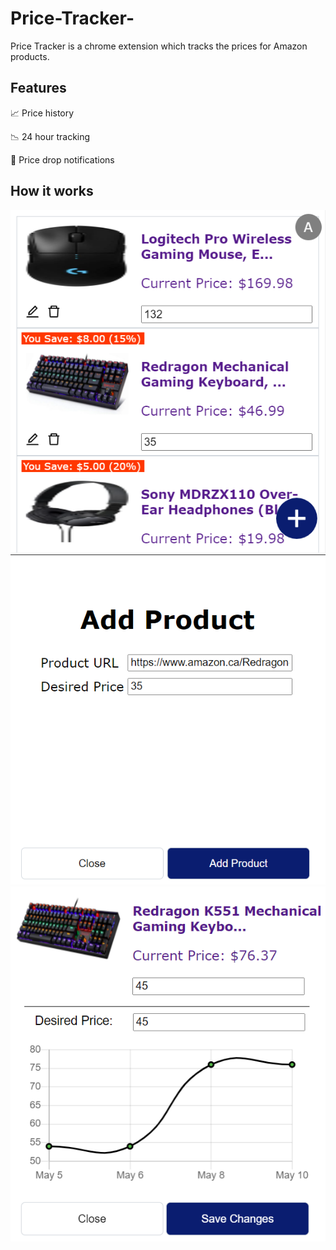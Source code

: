# Price-Tracker-

Price Tracker is a chrome extension which tracks the prices for Amazon products.

## Features

📈 Price history

📉 24 hour tracking

🔔 Price drop notifications

## How it works
![alt text](https://github.com/aarav87/Price-Tracker-/blob/naster/images/main_screen.png?raw=true)
![alt text](https://github.com/aarav87/Price-Tracker-/blob/master/images/add_product.png?raw=true)
![alt text](https://github.com/aarav87/Price-Tracker-/blob/master/images/product_graph.png?raw=true)